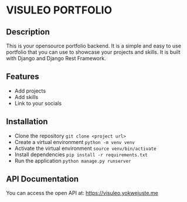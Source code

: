 # VISULEO PORTFOLIO

## Description

This is your opensource portfolio backend. It is a simple and easy to use portfolio that you can use to showcase your projects and skills. It is built with Django and Django Rest Framework.

## Features

-   Add projects
-   Add skills
-   Link to your socials

## Installation

-   Clone the repository `git clone <project url>`
-   Create a virtual environment `python -m venv venv`
-   Activate the virtual environment `source venv/bin/activate`
-   Install dependencies `pip install -r requirements.txt`
-   Run the application `python manage.py runserver`

## API Documentation

You can access the open API at: <https://visuleo.yokwejuste.me>
